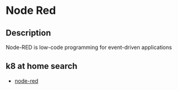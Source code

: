 # Node Red

## Description

Node-RED is low-code programming for event-driven applications

## k8 at home search

- [node-red](https://nanne.dev/k8s-at-home-search/#/node-red)
